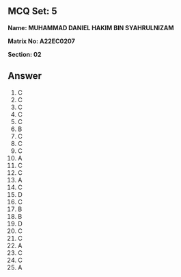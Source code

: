 ## MCQ Set: 5

**Name: MUHAMMAD DANIEL HAKIM BIN SYAHRULNIZAM**

**Matrix No: A22EC0207**

**Section: 02**

## Answer
1. C
2. C
3. C
4. C
5. C
6. B
7. C
8. C
9. C
10. A
11. C
12. C
13. A
14. C
15. D
16. C
17. B
18. B
19. D
20. C
21. C
22. A
23. C
24. C
25. A
    

